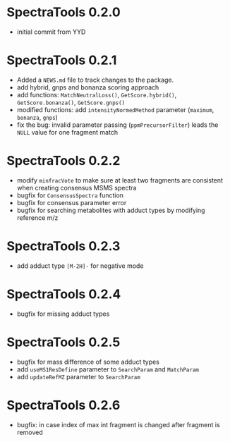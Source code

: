 # SpectraTools 0.2.0
* initial commit from YYD

# SpectraTools 0.2.1
* Added a `NEWS.md` file to track changes to the package.
* add hybrid, gnps and bonanza scoring approach
* add functions: `MatchNeutralLoss()`, `GetScore.hybrid()`, `GetScore.bonanza()`, `GetScore.gnps()`
* modified functions: add `intensityNormedMethod` parameter (`maximum`, `bonanza`, `gnps`)
* fix the bug: invalid parameter passing (`ppmPrecursorFilter`) leads the `NULL` value for one
  fragment match

# SpectraTools 0.2.2
* modify `minfracVote` to make sure at least two fragments are consistent when creating consensus
  MSMS spectra
* bugfix for `ConsensusSpectra` function
* bugfix for consensus parameter error
* bugfix for searching metabolites with adduct types by modifying reference m/z

# SpectraTools 0.2.3
* add adduct type `[M-2H]-` for negative mode

# SpectraTools 0.2.4
* bugfix for missing adduct types

# SpectraTools 0.2.5
* bugfix for mass difference of some adduct types
* add `useMS1ResDefine` parameter to `SearchParam` and `MatchParam`
* add `updateRefMZ` parameter to `SearchParam`

# SpectraTools 0.2.6
* bugfix: in case index of max int fragment is changed after fragment is removed
